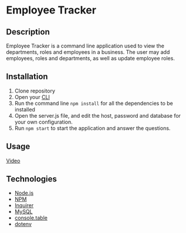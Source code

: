 # Employee Tracker

## Description
Employee Tracker is a command line application used to view the departments, roles and employees in a business. The user may add employees, roles and departments, as well as update employee roles.

## Installation
1. Clone repository
2. Open your [CLI](https://www.w3schools.com/whatis/whatis_cli.asp)
3. Run the command line `npm install` for all the dependencies to be installed
4. Open the server.js file, and edit the host, password and database for your own configuration.
5. Run `npm start` to start the application and answer the questions.


## Usage

[Video](https://1drv.ms/v/s!AtT3DKFm4NiYhAt6f8_hPsdFzJ4_?e=LuGYEq)<br />

## Technologies
* [Node.js](https://nodejs.org/en/)
* [NPM](https://www.npmjs.com/)
* [Inquirer](https://www.npmjs.com/package/inquirer)
* [MySQL](https://www.npmjs.com/package/mysql)
* [console.table](https://www.npmjs.com/package/console.table)
* [dotenv](https://www.npmjs.com/package/dotenv)







